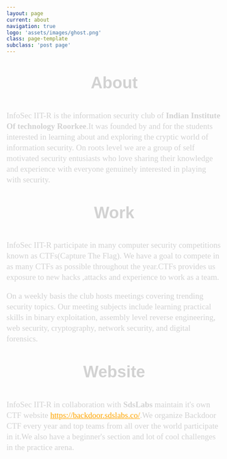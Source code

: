 ```yaml
---
layout: page
current: about
navigation: true
logo: 'assets/images/ghost.png'
class: page-template
subclass: 'post page'
---
```

<div id="content">
<center>
<h1 id="heading">About</h1>
</center>
<br>
InfoSec IIT-R is the information security club of <b>Indian Institute Of technology Roorkee</b>.It was founded by and for the 
students interested in learning about and exploring the cryptic world of information security.
On roots level we are a group of self motivated security entusiasts who love sharing their knowledge and experience with everyone genuinely interested in playing with security.

<center>
<h1 id="heading">Work</h1>
</center>
<br>
InfoSec IIT-R participate in many computer security competitions known as CTFs(Capture The Flag). We have a goal to compete in as many CTFs as possible throughout the year.CTFs provides us exposure to new hacks ,attacks and experience to work as a team. 

On a weekly basis the club hosts meetings covering trending security topics. Our meeting subjects include learning practical skills in binary exploitation, assembly level reverse engineering, web security, cryptography, network security, and digital forensics. 

<center>
<h1 id="heading">Website</h1>
</center>
<br>
InfoSec IIT-R in collaboration with <b>SdsLabs</b> maintain it's own CTF website <a href="https://backdoor.sdslabs.co" style="color: orange">https://backdoor.sdslabs.co/</a>.We organize Backdoor CTF every year and top teams from all over the world participate in it.We also have a beginner's section and lot of cool challenges in the practice arena.
</div>
<style type="text/css">
	@font-face{
      	font-family:fontis;
    src: url("../fonts/UbuntuMono-R.ttf");
      }
	#content{
		color:#d2d2d2	;
		font-family: fontis;
		font-size: 19px;
		line-height: 25px;
	}
	#heading{
		color:#d2d2d2;
		font-family: Helvetica;
	}

</style>

